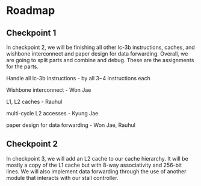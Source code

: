 # Roadmap

## Checkpoint 1
In checkpoint 2, we will be finishing all other lc-3b instructions, caches, and wishbone interconnect and paper design for data forwarding.
Overall, we are going to split parts and combine and debug. These are the assignments for the parts.

Handle all lc-3b instructions - by all 3~4 instructions each

Wishbone interconnect - Won Jae

L1, L2 caches - Rauhul

multi-cycle L2 accesses - Kyung Jae

paper design for data forwarding - Won Jae, Rauhul

## Checkpoint 2
In checkpoint 3, we will add an L2 cache to our cache hierarchy. It will be mostly a copy of the L1 cache but with 8-way associativity and 256-bit lines. We will also implement data forwarding through the use of another module that interacts with our stall controller.

